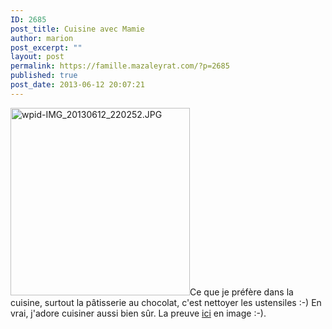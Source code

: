 ```yaml
---
ID: 2685
post_title: Cuisine avec Mamie
author: marion
post_excerpt: ""
layout: post
permalink: https://famille.mazaleyrat.com/?p=2685
published: true
post_date: 2013-06-12 20:07:21
---
```

<a href="http://famille.mazaleyrat.com/wp-content/uploads/2013/06/wpid-IMG_20130612_220252.jpg"><img src="http://famille.mazaleyrat.com/wp-content/uploads/2013/06/wpid-IMG_20130612_220252-287x300.jpg" alt="wpid-IMG_20130612_220252.JPG" width="287" height="300" class="alignleft size-medium wp-image-2684" /></a>Ce que je préfère dans la cuisine, surtout la pâtisserie au chocolat, c'est nettoyer les ustensiles :-)
En vrai, j'adore cuisiner aussi bien sûr. La preuve <a href="https://www.youtube.com/watch?v=tEkv7HHiSmI&feature=youtube_gdata_player">ici</a> en image :-).